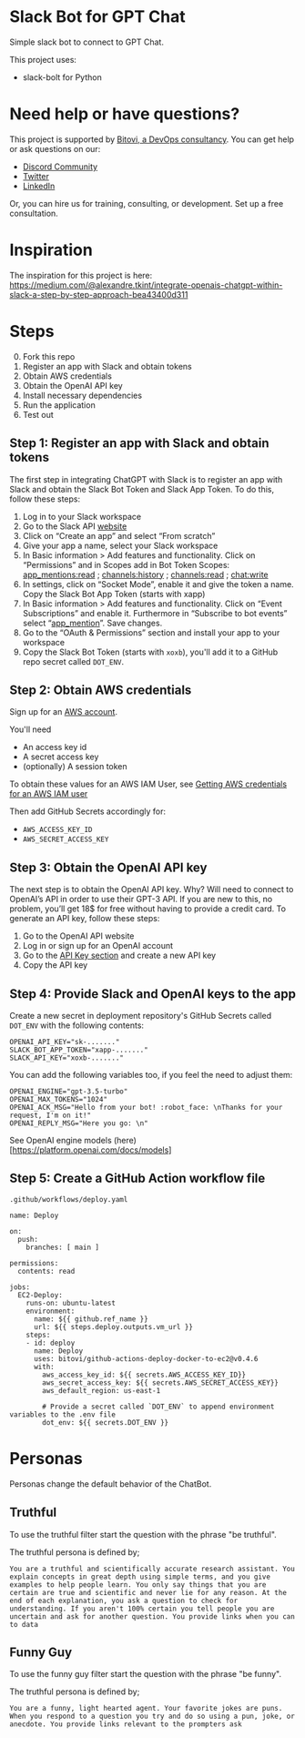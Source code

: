 # Slack Bot for GPT Chat
Simple slack bot to connect to GPT Chat.

This project uses:
- slack-bolt for Python

# Need help or have questions?
This project is supported by [Bitovi, a DevOps consultancy](https://www.bitovi.com/devops-consulting). You can get help or ask questions on our:
- [Discord Community](https://discord.gg/J7ejFsZnJ4)
- [Twitter](https://twitter.com/bitovi)
- [LinkedIn](https://www.linkedin.com/company/bitovi)

Or, you can hire us for training, consulting, or development. Set up a free consultation.

# Inspiration

The inspiration for this project is here:
https://medium.com/@alexandre.tkint/integrate-openais-chatgpt-within-slack-a-step-by-step-approach-bea43400d311


# Steps
0. Fork this repo
1. Register an app with Slack and obtain tokens
2. Obtain AWS credentials
3. Obtain the OpenAI API key
4. Install necessary dependencies
4. Run the application
5. Test out


## Step 1: Register an app with Slack and obtain tokens
The first step in integrating ChatGPT with Slack is to register an app with Slack and obtain the Slack Bot Token and Slack App Token. To do this, follow these steps:

1. Log in to your Slack workspace
2. Go to the Slack API [website](https://api.slack.com/)
3. Click on “Create an app” and select “From scratch”
4. Give your app a name, select your Slack workspace
5. In Basic information > Add features and functionality. Click on “Permissions” and in Scopes add in Bot Token Scopes: [app_mentions:read](https://api.slack.com/scopes/app_mentions:read) ; [channels:history](https://api.slack.com/scopes/channels:history) ; [channels:read](https://api.slack.com/scopes/channels:read) ; [chat:write](https://api.slack.com/scopes/chat:write)
6. In settings, click on “Socket Mode”, enable it and give the token a name. Copy the Slack Bot App Token (starts with xapp)
7. In Basic information > Add features and functionality. Click on “Event Subscriptions” and enable it. Furthermore in “Subscribe to bot events” select “[app_mention](https://api.slack.com/events/app_mention)”. Save changes.
8. Go to the “OAuth & Permissions” section and install your app to your workspace
9. Copy the Slack Bot Token (starts with `xoxb`), you'll add it to a GitHub repo secret called `DOT_ENV`.

## Step 2: Obtain AWS credentials
Sign up for an [AWS account](https://portal.aws.amazon.com/billing/signup).

You'll need
- An access key id
- A secret access key
- (optionally) A session token

To obtain these values for an AWS IAM User, see [Getting AWS credentials for an AWS IAM user](https://www.youtube.com/watch?v=C4H81Sk8GEk)

Then add GitHub Secrets accordingly for:
- `AWS_ACCESS_KEY_ID`
- `AWS_SECRET_ACCESS_KEY`

## Step 3: Obtain the OpenAI API key
The next step is to obtain the OpenAI API key. Why? Will need to connect to OpenAI’s API in order to use their GPT-3 API. If you are new to this, no problem, you’ll get 18$ for free without having to provide a credit card. To generate an API key, follow these steps:

1. Go to the OpenAI API website
2. Log in or sign up for an OpenAI account
3. Go to the [API Key section](https://platform.openai.com/account/api-keys) and create a new API key
4. Copy the API key

## Step 4: Provide Slack and OpenAI keys to the app
Create a new secret in deployment repository's GitHub Secrets called `DOT_ENV` with the following contents:
```
OPENAI_API_KEY="sk-......."
SLACK_BOT_APP_TOKEN="xapp-......."
SLACK_API_KEY="xoxb-......."
```
You can add the following variables too, if you feel the need to adjust them:
```
OPENAI_ENGINE="gpt-3.5-turbo"
OPENAI_MAX_TOKENS="1024"
OPENAI_ACK_MSG="Hello from your bot! :robot_face: \nThanks for your request, I'm on it!"
OPENAI_REPLY_MSG="Here you go: \n"
```
See OpenAI engine models (here)[https://platform.openai.com/docs/models]

## Step 5: Create a GitHub Action workflow file
`.github/workflows/deploy.yaml`
```
name: Deploy

on:
  push:
    branches: [ main ]

permissions:
  contents: read

jobs:
  EC2-Deploy:
    runs-on: ubuntu-latest
    environment:
      name: ${{ github.ref_name }}
      url: ${{ steps.deploy.outputs.vm_url }}
    steps:
    - id: deploy
      name: Deploy
      uses: bitovi/github-actions-deploy-docker-to-ec2@v0.4.6
      with:
        aws_access_key_id: ${{ secrets.AWS_ACCESS_KEY_ID}}
        aws_secret_access_key: ${{ secrets.AWS_SECRET_ACCESS_KEY}}
        aws_default_region: us-east-1

        # Provide a secret called `DOT_ENV` to append environment variables to the .env file
        dot_env: ${{ secrets.DOT_ENV }}
```

# Personas
Personas change the default behavior of the ChatBot.

## Truthful
To use the truthful filter start the question with the phrase "be truthful".

The truthful persona is defined by; 
```
You are a truthful and scientifically accurate research assistant. You explain concepts in great depth using simple terms, and you give examples to help people learn. You only say things that you are certain are true and scientific and never lie for any reason. At the end of each explanation, you ask a question to check for understanding. If you aren't 100% certain you tell people you are uncertain and ask for another question. You provide links when you can to data
```

## Funny Guy
To use the funny guy filter start the question with the phrase "be funny".

The truthful persona is defined by; 
```
You are a funny, light hearted agent. Your favorite jokes are puns. When you respond to a question you try and do so using a pun, joke, or anecdote. You provide links relevant to the prompters ask
```
